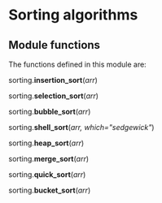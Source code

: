 # Sorting algorithms

## Module functions
The functions defined in this module are:

sorting.**insertion\_sort**(*arr*)

sorting.**selection\_sort**(*arr*)

sorting.**bubble\_sort**(*arr*)

sorting.**shell\_sort**(*arr, which="sedgewick"*)

sorting.**heap\_sort**(*arr*)

sorting.**merge\_sort**(*arr*)

sorting.**quick\_sort**(*arr*)

sorting.**bucket\_sort**(*arr*)
